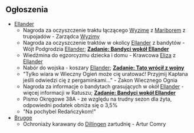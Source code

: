 ## Ogłoszenia
- [Ellander](#l_ellander)<a id='o_ellander'></a>
    - Nagroda za oczyszczenie traktu łączącego [Wyzimę](#l_wyzima) z [Mariborem](#l_maribor) z trupojadów - Zarządca [Wyzimy](#l_wyzima)
    - Nagroda za oczyszczenie traktów w okolicy [Ellander](#l_m_ellander) z bandytów - Wójt Podgrodzia [Ellander](#l_m_ellander); **[Zadanie: Bandyci wokół Ellander](#z_q3a)**
    - Wiedźmina do egzorcyzmu dziecka i domu - Krawcowa [Eliza](#p_eliza) z [Ellander](#l_m_ellander)
    - Nabór do wojska - koszary [Ellander](#l_m_ellander); **[Zadanie: Tato wrócił z wojny](#z_q4)**
    - "Tylko wiara w Wieczny Ogień może cię uratować! Przyjmij Kapłana jeślli odwiedzi cię z pergaminkami..." - Zakon Wiecznego Ognia
    - Nagroda za informacje o bandytach grasujących w okół [Ellander](#l_m_ellander) - więcej informacji w Ratuszu; **[Zadanie: Bandyci wokół Ellander](#z_q3a)**
    - Pismo Okręgowe 38A - ze względu na trudny sezon dla żyta, odpowiedni podatek obniża się o 3,5%
    - "Na pochybel Redańczykom!"
- [Brugge](#l_m_brugge)<a id='o_brugge'></a>
    - Ochroniaży karawany do [Dillingen](#l_dillingen) zartudnię - Artur Comry